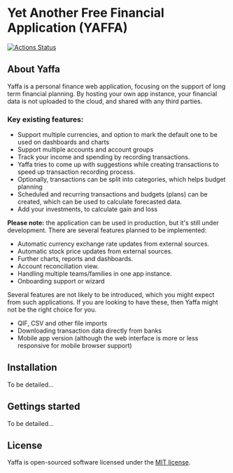 # Yet Another Free Financial Application (YAFFA)

[![Actions Status](https://github.com/kantorge/yaffa/workflows/CI/badge.svg)](https://github.com/kantorge/yaffa/actions)

## About Yaffa

Yaffa is a personal finance web application, focusing on the support of long term financial planning. By hosting your own app instance, your financial data is not uploaded to the cloud, and shared with any third parties.

### Key existing features:
* Support multiple currencies, and option to mark the default one to be used on dashboards and charts
* Support multiple accounts and account groups
* Track your income and spending by recording transactions.
* Yaffa tries to come up with suggestions while creating transactions to speed up transaction recording process.
* Optionally, transactions can be split into categories, which helps budget planning
* Scheduled and recurring transactions and budgets (plans) can be created, which can be used to calculate forecasted data.
* Add your investments, to calculate gain and loss

**Please note:** the application can be used in production, but it's still under development. There are several features planned to be implemented:
* Automatic currency exchange rate updates from external sources.
* Automatic stock price updates from external sources.
* Further charts, reports and dashboards.
* Account reconciliation view.
* Handling multiple teams/families in one app instance.
* Onboarding support or wizard

Several features are not likely to be introduced, which you might expect from such applications. If you are looking to have these, then Yaffa might not be the right choice for you.
* QIF, CSV and other file imports
* Downloading transaction data directly from banks
* Mobile app version (although the web interface is more or less responsive for mobile browser support)

## Installation
To be detailed...

## Gettings started
To be detailed...

## License
Yaffa is open-sourced software licensed under the [MIT license](https://opensource.org/licenses/MIT).
